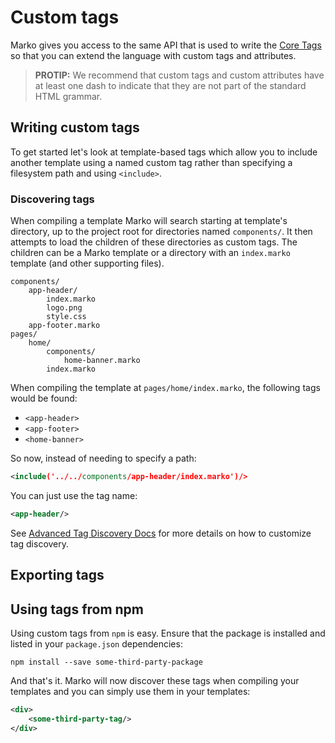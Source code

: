 # Custom tags

Marko gives you access to the same API that is used to write the [Core Tags]() so that you can extend the language with custom tags and attributes.

> **PROTIP:** We recommend that custom tags and custom attributes have at least one dash to indicate that they are not part of the standard HTML grammar.

## Writing custom tags

To get started let's look at template-based tags which allow you to include another template using a named custom tag rather than specifying a filesystem path and using `<include>`.

### Discovering tags

When compiling a template Marko will search starting at template's directory, up to the project root for directories named `components/`. It then attempts to load the children of these directories as custom tags.  The children can be a Marko template or a directory with an `index.marko` template (and other supporting files).

```dir
components/
    app-header/
        index.marko
        logo.png
        style.css
    app-footer.marko
pages/
    home/
        components/
            home-banner.marko
        index.marko
```

When compiling the template at `pages/home/index.marko`, the following tags would be found:

- `<app-header>`
- `<app-footer>`
- `<home-banner>`

So now, instead of needing to specify a path:

```xml
<include('../../components/app-header/index.marko')/>
```

You can just use the tag name:
```xml
<app-header/>
```

See [Advanced Tag Discovery Docs]() for more details on how to customize tag discovery.

## Exporting tags

## Using tags from npm

Using custom tags from `npm` is easy.  Ensure that the package is installed and listed in your `package.json` dependencies:

```
npm install --save some-third-party-package
```

And that's it.  Marko will now discover these tags when compiling your templates and you can simply use them in your templates:

```xml
<div>
    <some-third-party-tag/>
</div>
```